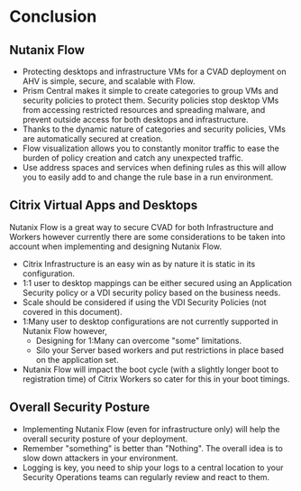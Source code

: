 # Conclusion

## Nutanix Flow

- Protecting desktops and infrastructure VMs for a CVAD deployment on AHV is simple, secure, and scalable with Flow. 
- Prism Central makes it simple to create categories to group VMs and security policies to protect them. Security policies stop desktop VMs from accessing restricted resources and spreading malware, and prevent outside access for both desktops and infrastructure. 
- Thanks to the dynamic nature of categories and security policies, VMs are automatically secured at creation. 
- Flow visualization allows you to constantly monitor traffic to ease the burden of policy creation and catch any unexpected traffic.
- Use address spaces and services when defining rules as this will allow you to easily add to and change the rule base in a run environment.

## Citrix Virtual Apps and Desktops

Nutanix Flow is a great way to secure CVAD for both Infrastructure and Workers however currently there are some considerations to be taken into account when implementing and designing Nutanix Flow.

- Citrix Infrastructure is an easy win as by nature it is static in its configuration.
- 1:1 user to desktop mappings can be either secured using an Application Security policy or a VDI security policy based on the business needs.
- Scale should be considered if using the VDI Security Policies (not covered in this document).
- 1:Many user to desktop configurations are not currently supported in Nutanix Flow however,
  - Designing for 1:Many can overcome "some" limitations. <!--JK: @david-brett this seems very vague :) -->
  - Silo your Server based workers and put restrictions in place based on the application set.
- Nutanix Flow will impact the boot cycle (with a slightly longer boot to registration time) of Citrix Workers so cater for this in your boot timings.

## Overall Security Posture

- Implementing Nutanix Flow (even for infrastructure only) will help the overall security posture of your deployment.
- Remember "something" is better than "Nothing". The overall idea is to slow down attackers in your environment. <!--JK: @david-brett this statement kinda devalues flow - you could maybe state that this is one mechanism in an arsenal? I know what you are saying here, just tweak the wording a touch-->
- Logging is key, you need to ship your logs to a central location to your Security Operations teams can regularly review and react to them.